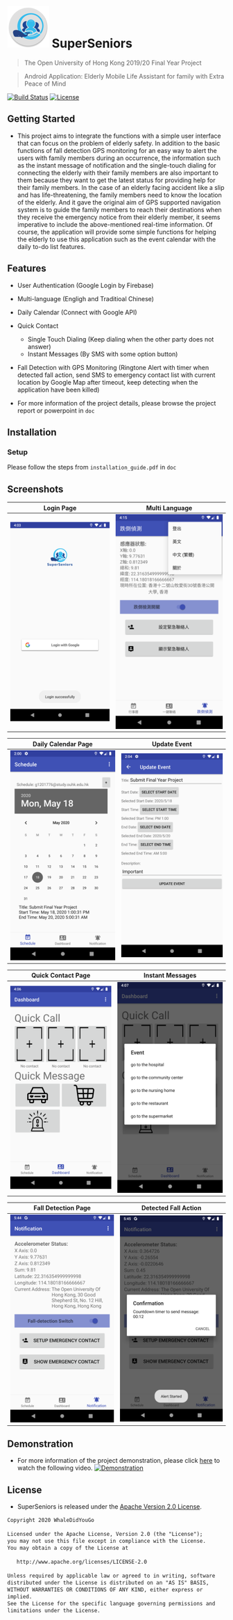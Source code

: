 # ![Logo](./demo/img_logo.png) SuperSeniors

> The Open University of Hong Kong 2019/20 Final Year Project

> Android Application: Elderly Mobile Life Assistant for family with Extra Peace of Mind

[![Build Status](https://travis-ci.com/alvinau0427/SuperSeniors.svg?branch=master)](https://travis-ci.org/alvinau0427/SuperSeniors)
[![License](https://img.shields.io/badge/License-Apache%202.0-blue.svg)](LICENSE)

## Getting Started
- This project aims to integrate the functions with a simple user interface that can focus on the problem of elderly safety. In addition to the basic functions of fall detection GPS monitoring for an easy way to alert the users with family members during an occurrence, the information such as the instant message of notification and the single-touch dialing for connecting the elderly with their family members are also important to them because they want to get the latest status for providing help for their family members. In the case of an elderly facing accident like a slip and has life-threatening, the family members need to know the location of the elderly. And it gave the original aim of GPS supported navigation system is to guide the family members to reach their destinations when they receive the emergency notice from their elderly member, it seems imperative to include the above-mentioned real-time information. Of course, the application will provide some simple functions for helping the elderly to use this application such as the event calendar with the daily to-do list features.

## Features
- User Authentication (Google Login by Firebase)
- Multi-language (Engligh and Traditioal Chinese)
- Daily Calendar (Connect with Google API)
- Quick Contact
	- Single Touch Dialing (Keep dialing when the other party does not answer)
	- Instant Messages (By SMS with some option button)
- Fall Detection with GPS Monitoring (Ringtone Alert with timer when detected fall action, send SMS to emergency contact list with current location by Google Map after timeout, keep detecting when the application have been killed)

- For more information of the project details, please browse the project report or powerpoint in `doc`

## Installation

### Setup
Please follow the steps from `installation_guide.pdf` in `doc`

## Screenshots
| Login Page     | Multi Language   |
| :-------------: | :-------------: |
| ![Login Page](./demo/img_login.png) | ![Multi Language](./demo/img_multi_language.png) |

| Daily Calendar Page    | Update Event   |
| :-------------: | :-------------: |
| ![Daily Calendar Page](./demo/img_calendar.png) | ![Update Event](./demo/img_update_calendar.png) |

| Quick Contact Page    | Instant Messages   |
| :-------------: | :-------------: |
| ![Quick Contact Page](./demo/img_dashboard.png) | ![Instant Messages](./demo/img_quick_message.png) |

| Fall Detection Page    | Detected Fall Action   |
| :-------------: | :-------------: |
| ![Fall Detection Page](./demo/img_fall_detection.png) | ![Detected Fall Action](./demo/img_fall_timer.png) |

## Demonstration
- For more information of the project demonstration, please click [here](https://youtu.be/TJ6ovmJW0uA) to watch the following video.
[![Demonstration](https://img.youtube.com/vi/TJ6ovmJW0uA/hqdefault.jpg)](https://youtu.be/TJ6ovmJW0uA)

## License
- SuperSeniors is released under the [Apache Version 2.0 License](http://www.apache.org/licenses/LICENSE-2.0.html).
```
Copyright 2020 WhaleDidYouGo

Licensed under the Apache License, Version 2.0 (the "License");
you may not use this file except in compliance with the License.
You may obtain a copy of the License at

   http://www.apache.org/licenses/LICENSE-2.0

Unless required by applicable law or agreed to in writing, software
distributed under the License is distributed on an "AS IS" BASIS,
WITHOUT WARRANTIES OR CONDITIONS OF ANY KIND, either express or implied.
See the License for the specific language governing permissions and
limitations under the License.
